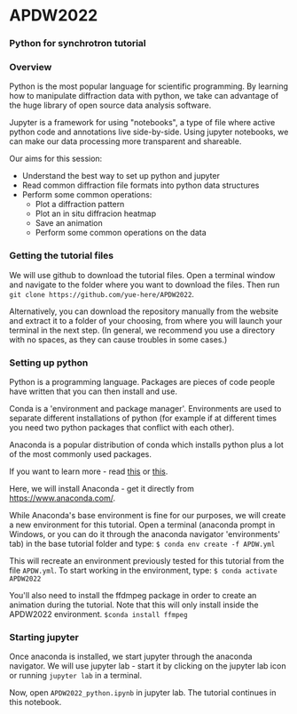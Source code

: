 # APDW2022

### Python for synchrotron tutorial
### Overview
Python is the most popular language for scientific programming. By learning how to manipulate diffraction data with python, we take can advantage of the huge library of open source data analysis software. 

Jupyter is a framework for using "notebooks", a type of file where active python code and annotations live side-by-side. Using jupyter notebooks, we can make our data processing more transparent and shareable.

Our aims for this session:
* Understand the best way to set up python and jupyter
* Read common diffraction file formats into python data structures 
* Perform some common operations:
  * Plot a diffraction pattern
  * Plot an in situ diffracion heatmap
  * Save an animation
  * Perform some common operations on the data

### Getting the tutorial files
We will use github to download the tutorial files. Open a terminal window and navigate to the folder where you want to download the files. Then run `git clone https://github.com/yue-here/APDW2022`.

Alternatively, you can download the repository manually from the website and extract it to a folder of your choosing, from where you will launch your terminal in the next step. (In general, we recommend you use a directory with no spaces, as they can cause troubles in some cases.)

### Setting up python
Python is a programming language. Packages are pieces of code people have written that you can then install and use.

Conda is a 'environment and package manager'. Environments are used to separate different installations of python (for example if at different times you need two python packages that conflict with each other).

Anaconda is a popular distribution of conda which installs python plus a lot of the most commonly used packages.

If you want to learn more - read [this](https://geohackweek.github.io/Introductory/01-conda-tutorial/) or [this](https://problemsolvingwithpython.com/01-Orientation/01.02-The-Anaconda-Distribution-of-Python/).

Here, we will install Anaconda - get it directly from https://www.anaconda.com/.

While Anaconda's base environment is fine for our purposes, we will create a new environment for this tutorial. Open a terminal (anaconda prompt in Windows, or you can do it through the anaconda navigator 'environments' tab) in the base tutorial folder and type:
`$ conda env create -f APDW.yml`

This will recreate an environment previously tested for this tutorial from the file `APDW.yml`. To start working in the environment, type:
`$ conda activate APDW2022`

You'll also need to install the ffdmpeg package in order to create an animation during the tutorial. Note that this will only install inside the APDW2022 environment.
`$conda install ffmpeg`

### Starting jupyter
Once anaconda is installed, we start jupyter through the anaconda navigator. We will use jupyter lab - start it by clicking on the jupyter lab icon or running `jupyter lab` in a terminal.

Now, open `APDW2022_python.ipynb` in jupyter lab. The tutorial continues in this notebook.
